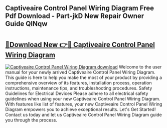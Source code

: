## Captiveaire Control Panel Wiring Diagram Free Pdf Download - Part-jkD New Repair Owner Guide QlNqw

# <h2><a href="http://dfm3js.blite.top/?on=Captiveaire+Control+Panel+Wiring+Diagram">🔗Download New 👉🔴 Captiveaire Control Panel Wiring Diagram</a></h2>

[![Captiveaire Control Panel Wiring Diagram download](https://i.imgur.com/lujVjoI.png)](http://dfm3js.blite.top/?on=Captiveaire+Control+Panel+Wiring+Diagram)
Welcome to the user manual for your newly arrived Captiveaire Control Panel Wiring Diagram. This guide is here to help you make the most of your product by providing a comprehensive overview of its features, installation process, operation instructions, maintenance tips, and troubleshooting procedures. Safety Guidelines for Electrical Devices Please adhere to all electrical safety guidelines when using your new Captiveaire Control Panel Wiring Diagram. With features like list of features, your new Captiveaire Control Panel Wiring Diagram empowers you to achieve exceptional results. Let's Get Started! Contact us today and let us Captiveaire Control Panel Wiring Diagram guide you through the process.

